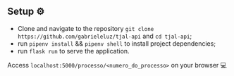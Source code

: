 ## Setup :gear:
- Clone and navigate to the repository `git clone https://github.com/gabrieleluz/tjal-api` and `cd tjal-api`;
- run `pipenv install` && `pipenv shell` to install project dependencies;
- run `flask run` to serve the application.

Access `localhost:5000/processo/<numero_do_processo>` on your browser :computer:

